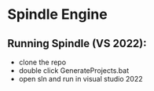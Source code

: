 # Spindle Engine

## Running Spindle (VS 2022):

- clone the repo
- double click GenerateProjects.bat
- open sln and run in visual studio 2022